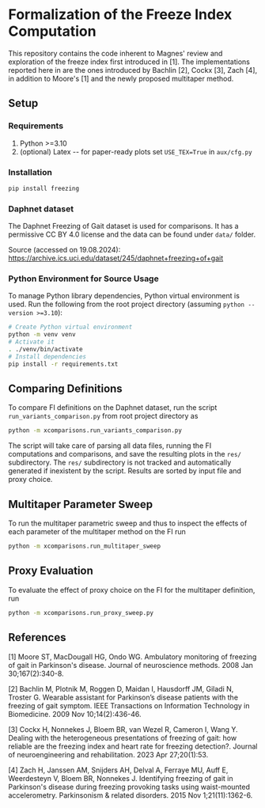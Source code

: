 # Formalization of the Freeze Index Computation

This repository contains the code inherent to Magnes' review and exploration of the freeze index first introduced
in [1]. The implementations reported here in are the ones introduced by Bachlin [2], Cockx [3], Zach [4], in addition
to Moore's [1] and the newly proposed multitaper method.

## Setup

### Requirements
1. Python >=3.10
2. (optional) Latex -- for paper-ready plots set `USE_TEX=True` in `aux/cfg.py`

### Installation
```bash
pip install freezing
```

### Daphnet dataset
The Daphnet Freezing of Gait dataset is used for comparisons. It has a permissive CC BY 4.0 license and the data can be found under `data/` folder.

Source (accessed on 19.08.2024): https://archive.ics.uci.edu/dataset/245/daphnet+freezing+of+gait

### Python Environment for Source Usage
To manage Python library dependencies, Python virtual environment is used. Run the following from the root project directory (assuming `python --version >=3.10`):
```sh
# Create Python virtual environment
python -m venv venv
# Activate it
. ./venv/bin/activate
# Install dependencies
pip install -r requirements.txt
```

## Comparing Definitions
To compare FI definitions on the Daphnet dataset, run the script `run_variants_comparison.py` from root project directory as
```bash
python -m xcomparisons.run_variants_comparison.py
```
The script will take care of parsing all data files, running the FI computations and comparisons, and save the
resulting plots in the `res/` subdirectory. The `res/` subdirectory is not tracked and automatically generated
if inexistent by the script. Results are sorted by input file and proxy choice.

## Multitaper Parameter Sweep
To run the multitaper parametric sweep and thus to inspect the effects of each parameter of the multitaper method
on the FI run
```bash
python -m xcomparisons.run_multitaper_sweep
```

## Proxy Evaluation
To evaluate the effect of proxy choice on the FI for the multitaper definition, run
```bash
python -m xcomparisons.run_proxy_sweep.py
```

## References
[1] Moore ST, MacDougall HG, Ondo WG. Ambulatory monitoring of freezing of gait in Parkinson's disease. Journal of neuroscience methods. 2008 Jan 30;167(2):340-8.

[2] Bachlin M, Plotnik M, Roggen D, Maidan I, Hausdorff JM, Giladi N, Troster G. Wearable assistant for Parkinson’s disease patients with the freezing of gait symptom. IEEE Transactions on Information Technology in Biomedicine. 2009 Nov 10;14(2):436-46.

[3] Cockx H, Nonnekes J, Bloem BR, van Wezel R, Cameron I, Wang Y. Dealing with the heterogeneous presentations of freezing of gait: how reliable are the freezing index and heart rate for freezing detection?. Journal of neuroengineering and rehabilitation. 2023 Apr 27;20(1):53.

[4] Zach H, Janssen AM, Snijders AH, Delval A, Ferraye MU, Auff E, Weerdesteyn V, Bloem BR, Nonnekes J. Identifying freezing of gait in Parkinson's disease during freezing provoking tasks using waist-mounted accelerometry. Parkinsonism & related disorders. 2015 Nov 1;21(11):1362-6.